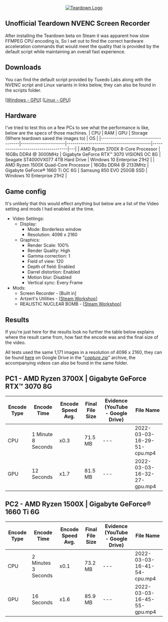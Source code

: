 <p align="center">
<a href="https://teardowngame.com/" target="_blank">
<img src="https://teardowngame.com/logo.png" alt="Teardown Logo">
</a>
</p>

## Unofficial Teardown NVENC Screen Recorder

After installing the Teardown beta on Steam it was apparent how slow FFMPEG CPU encoding is, So I set out to find the correct hardware acceleration commands that would meet the quality that is provided by the default script while maintaining an overall fast experience.

## Downloads

You can find the default script provided by Tuxedo Labs along with the NVENC script and Linux variants in links below, they can also be found in the scripts folder.

[[Windows - GPU](https://github.com/Joshua-Noakes1/Teardown-nvenc/blob/main/scripts/makemovie.gpu.bat)] [[Linux - GPU](https://github.com/Joshua-Noakes1/Teardown-nvenc/blob/main/scripts/makemovie.gpu.sh)]

## Hardware

I've tried to test this on a few PCs to see what the performance is like, below are the specs of those machines.
| CPU | RAM | GPU | Storage (Where teardown saved the images to) | OS |
|-------------------------------------|----------------------|------------------------------------------|------------------------------------|---|
| AMD Ryzen 3700X 8-Core Processor | 16GBs DDR4 @ 3000MHz | Gigabyte GeForce RTX™ 3070 VISIONS OC 8G | Seagate ST4000VX077 4TB Hard Drive | Windows 10 Enterprise 21H2 |
| AMD Ryzen 1500X Quad-Core Processor | 16GBs DDR4 @ 2133MHz | Gigabyte GeForce® 1660 Ti OC 6G | Samsung 850 EVO 250GB SSD | Windows 10 Enterprise 21H2 |

## Game config

It's unlikely that this would effect anything but below are a list of the Video setting and mods I had enabled at the time.

- Video Settings:
  - Display:
    - Mode: Borderless window
    - Resolution: 4096 x 2160
  - Graphics:
    - Render Scale: 100%
    - Render Quality: High
    - Gamma correction: 1
    - Field of view: 120
    - Depth of field: Enabled
    - Darrel distortion: Enabled
    - Motion blur: Disabled
    - Vertical sync: Every Frame
- Mods:
  - Screen Recorder - [Built in]
  - Artzert's Utilities - [[Steam Workshop](https://steamcommunity.com/sharedfiles/filedetails/?id=2699175590)]
  - REALISTIC NUCLEAR BOMB - [[Steam Workshop](https://steamcommunity.com/sharedfiles/filedetails/?id=2760943967)]

## Results

If you're just here for the results look no further the table below explains where the result came from, how fast the encode was and the final size of the video.

All tests used the same 1,171 images in a resolution of 4096 x 2160, they can be found [here](https://drive.google.com/drive/folders/1XXnlwIHAZtEiPHGRm2KGpeXE4TnaujHQ?usp=sharing) on Google Drive in the "[_capture.zip_](https://drive.google.com/file/d/12zOgIjnrMKXSaQHkm2yi_wz5wPzsnlfk/view?usp=sharing)" archive, the accompanying videos can also be found in the same folder.

## PC1 - AMD Ryzen 3700X | Gigabyte GeForce RTX™ 3070 8G

| Encode Type | Encode Time        | Encode Speed Avg. | Final File Size | Evidence (YouTube - Google Drive) | File Name                   |
| ----------- | ------------------ | ----------------- | --------------- | --------------------------------- | --------------------------- |
| CPU         | 1 Minute 8 Seconds | x0.3              | 71.5 MB         | ---                               | 2022-03-03-16-29-51-cpu.mp4 |
| GPU         | 12 Seconds         | x1.7              | 81.5 MB         | ---                               | 2022-03-03-16-32-27-gpu.mp4 |

## PC2 - AMD Ryzen 1500X | Gigabyte GeForce® 1660 Ti 6G

| Encode Type | Encode Time         | Encode Speed Avg. | Final File Size | Evidence (YouTube - Google Drive) | File Name                   |
| ----------- | ------------------- | ----------------- | --------------- | --------------------------------- | --------------------------- |
| CPU         | 2 Minutes 3 Seconds | x0.1              | 73.2 MB         | ---                               | 2022-03-03-16-41-54-cpu.mp4 |
| GPU         | 16 Seconds          | x1.6              | 85.9 MB         | ---                               | 2022-03-03-16-45-55-gpu.mp4 |
